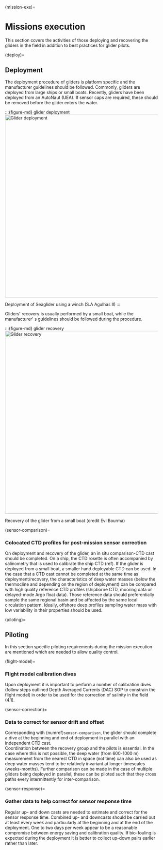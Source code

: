 (mission-exe)=
# Missions execution

This section covers the activities of those deploying and recovering the gliders in the field in addition to best practices for glider pilots.

(deploy)=
## Deployment
The deployment procedure of gliders is platform specific and the manufacturer guidelines should be followed. 
Commonly, gliders are deployed from large ships or small boats. 
Recently, gliders have been deployed from an AutoNaut (UEA). 
If sensor caps are required, these should be removed before the glider enters the water. 

:::{figure-md} glider deployment
<img src="../images/giddy_SA_Agulhas.png" alt="Glider deployment" class="bg-primary mb-1" width="600px">

 Deployment of Seaglider using a winch (S.A Agulhas II)
:::

Gliders' recovery is usually performed by a small boat, while the manufacturer' s guidelines should be followed during the procedure.

:::{figure-md} glider recovery
<img src="../images/" alt="Glider recovery" class="bg-primary mb-1" width="600px">

 Recovery of the glider from a small boat (credit Evi Bourma)

(sensor-comparison)=
### Colocated CTD profiles for post-mission sensor correction
On deployment and recovery of the glider, an in situ comparison-CTD cast should be completed. 
On a ship, the CTD rosette is often accompanied by salinometry that is used to calibrate the ship CTD (ref). 
If the glider is deployed from a small boat, a smaller hand deployable CTD can be used.
In the case that a CTD cast cannot be completed at the same time as deployment/recovery, the characteristics of deep water masses (below the thermocline and depending on the region of deployment) can be compared with high quality reference CTD profiles (shipborne CTD, mooring data or delayed-mode Argo float data). 
Those reference data should preferentially sample the same regional basin and be affected by the same local circulation pattern.
Ideally, offshore deep profiles sampling water mass with low variability in their properties should be used.

(piloting)=
## Piloting
In this section specific piloting requirements during the mission execution are mentioned which are needed to allow quality control.

(flight-model)=
### Flight model calibration dives
Upon deployment it is important to perform a number of calibration dives (follow steps outlined Depth Averaged Currents (DAC) SOP to constrain the flight model) in order to be used for the correction of salinity in the field (4.1).

(sensor-correction)=
### Data to correct for sensor drift and offset
Corresponding with {numref}`sensor-comparison`, the glider should complete a dive at the beginning and end of deployment in parallel with an independent CTD cast.  
Coordination between the recovery group and the pilots is essential. 
In the case where this is not possible, the deep water (from 600-1000 m) measurement from the nearest CTD in space (not time) can also be used as deep water masses tend to be relatively invariant at longer timescales (weeks-months). 
Further comparison can be made in the case of multiple gliders being deployed in parallel, these can be piloted such that they cross paths every intermittently for inter-comparison.

(sensor-response)=
### Gather data to help correct for sensor response time 
Regular up- and down casts are needed to estimate and correct for the sensor response time. 
Combined up- and downcasts should be carried out at least every week and particularly at the beginning and at the end of the deployment. 
One to two days per week appear to be a reasonable compromise between energy saving and calibration quality. 
If bio-fouling is expected during the deployment it is better to collect up-down pairs earlier rather than later.
